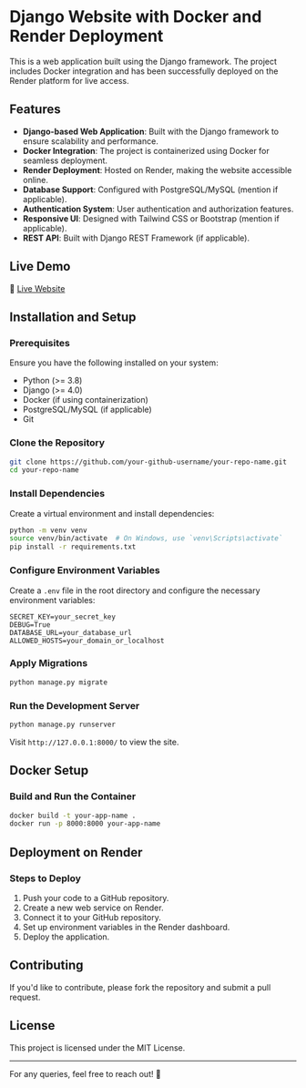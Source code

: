 # Django Website with Docker and Render Deployment

This is a web application built using the Django framework. The project includes Docker integration and has been successfully deployed on the Render platform for live access.

## Features

- **Django-based Web Application**: Built with the Django framework to ensure scalability and performance.
- **Docker Integration**: The project is containerized using Docker for seamless deployment.
- **Render Deployment**: Hosted on Render, making the website accessible online.
- **Database Support**: Configured with PostgreSQL/MySQL (mention if applicable).
- **Authentication System**: User authentication and authorization features.
- **Responsive UI**: Designed with Tailwind CSS or Bootstrap (mention if applicable).
- **REST API**: Built with Django REST Framework (if applicable).

## Live Demo

🔗 [Live Website](https://house-price-project.onrender.com)

## Installation and Setup

### Prerequisites

Ensure you have the following installed on your system:
- Python (>= 3.8)
- Django (>= 4.0)
- Docker (if using containerization)
- PostgreSQL/MySQL (if applicable)
- Git

### Clone the Repository
```bash
git clone https://github.com/your-github-username/your-repo-name.git
cd your-repo-name
```

### Install Dependencies
Create a virtual environment and install dependencies:
```bash
python -m venv venv
source venv/bin/activate  # On Windows, use `venv\Scripts\activate`
pip install -r requirements.txt
```

### Configure Environment Variables
Create a `.env` file in the root directory and configure the necessary environment variables:
```
SECRET_KEY=your_secret_key
DEBUG=True
DATABASE_URL=your_database_url
ALLOWED_HOSTS=your_domain_or_localhost
```

### Apply Migrations
```bash
python manage.py migrate
```

### Run the Development Server
```bash
python manage.py runserver
```
Visit `http://127.0.0.1:8000/` to view the site.

## Docker Setup

### Build and Run the Container
```bash
docker build -t your-app-name .
docker run -p 8000:8000 your-app-name
```

## Deployment on Render

### Steps to Deploy
1. Push your code to a GitHub repository.
2. Create a new web service on Render.
3. Connect it to your GitHub repository.
4. Set up environment variables in the Render dashboard.
5. Deploy the application.

## Contributing
If you'd like to contribute, please fork the repository and submit a pull request.

## License
This project is licensed under the MIT License.

---

For any queries, feel free to reach out! 🚀
